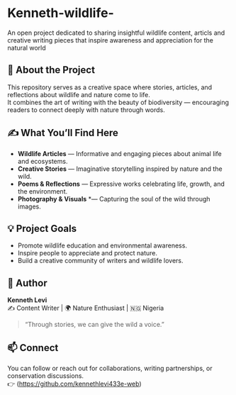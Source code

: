# Kenneth-wildlife-
An open project dedicated to sharing insightful wildlife content, articls and creative writing pieces that inspire awareness and appreciation for the natural world
## 🌿 About the Project
This repository serves as a creative space where stories, articles, and reflections about wildlife and nature come to life.  
It combines the art of writing with the beauty of biodiversity — encouraging readers to connect deeply with nature through words.  

## ✍️ What You’ll Find Here
- **Wildlife Articles** — Informative and engaging pieces about animal life and ecosystems.  
- **Creative Stories** — Imaginative storytelling inspired by nature and the wild.  
- **Poems & Reflections** — Expressive works celebrating life, growth, and the environment.  
- **Photography & Visuals** *— Capturing the soul of the wild through images.  

## 💡 Project Goals
- Promote wildlife education and environmental awareness.  
- Inspire people to appreciate and protect nature.  
- Build a creative community of writers and wildlife lovers.  

## 👤 Author
**Kenneth Levi**  
✍️ Content Writer | 🌍 Nature Enthusiast | 🇳🇬 Nigeria  
> “Through stories, we can give the wild a voice.”

## 📫 Connect
You can follow or reach out for collaborations, writing partnerships, or conservation discussions.  
👉 (https://github.com/kennethlevi433e-web)  
